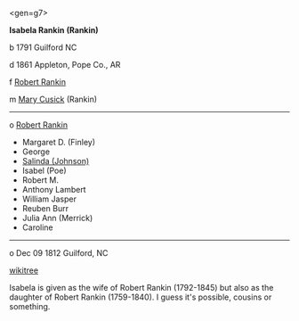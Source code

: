 <gen=g7>

<b>Isabela Rankin</b> <b>(Rankin)</b>

b 1791 Guilford NC

d 1861 Appleton, Pope Co., AR

f [Robert Rankin](../g8/robert_rankin_1759.md)

m [Mary Cusick](../g8/mary_cusick.md) (Rankin)

<hr>

o [Robert Rankin](robert_rankin_1792.md)

- Margaret D. (Finley)
- George
- [Salinda (Johnson)](../g6/salinda_rankin.md)
- Isabel (Poe)
- Robert M.
- Anthony Lambert
- William Jasper
- Reuben Burr
- Julia Ann (Merrick)
- Caroline

<hr>

o Dec 09 1812 Guilford, NC

[wikitree](https://www.wikitree.com/wiki/Rankin-189)

Isabela is given as the wife of Robert Rankin (1792-1845) but also as the daughter of Robert Rankin (1759-1840).  I guess it's possible, cousins or something.

